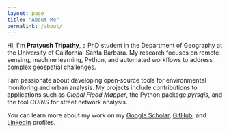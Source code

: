 ```yaml
---
layout: page
title: "About Me"
permalink: /about/
---
```


Hi, I'm **Pratyush Tripathy**, a PhD student in the Department of Geography at the University of California, Santa Barbara. My research focuses on remote sensing, machine learning, Python, and automated workflows to address complex geospatial challenges.

I am passionate about developing open‐source tools for environmental monitoring and urban analysis. My projects include contributions to applications such as *Global Flood Mapper*, the Python package *pyrsgis*, and the tool *COINS* for street network analysis.

You can learn more about my work on my [Google Scholar](https://scholar.google.com/citations?user=cpHC_JgAAAAJ&hl=en&oi=ao), [GitHub](https://github.com/PratyushTripathy), and [LinkedIn](https://www.linkedin.com/in/pratyush-tripathy-b28a47146/) profiles.
